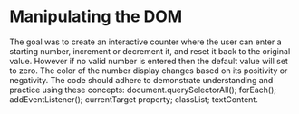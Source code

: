 # Manipulating the DOM
The goal was to create an interactive counter where the user can enter a starting number, increment or decrement it, and reset it back to the original value. 
However if no valid number is entered then the default value will set to zero.
The color of the number display changes based on its positivity or negativity. 
The code should adhere to demonstrate understanding and practice using these concepts: document.querySelectorAll(); forEach(); addEventListener(); currentTarget property; classList; textContent.
